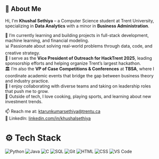 ## 👋 About Me

Hi, I'm **Khushal Sethiya** – a Computer Science student at Trent University, specializing in **Data Analytics** with a minor in **Business Administration**.

🚀 I’m currently learning and building projects in full-stack development, machine learning, and financial modeling.  
📊 Passionate about solving real-world problems through data, code, and creative strategy.  
🧠 I serve as the **Vice President of Outreach for HackTrent 2025**, leading sponsorship efforts and helping organize Trent’s largest hackathon.  
🏛️ I’m also the **VP of Case Competitions & Conferences** at **TBSA**, where I coordinate academic events that bridge the gap between business theory and industry practice.  
🤝 I enjoy collaborating with diverse teams and taking on leadership roles that push me to grow.  
🍜 Outside of tech, I love cooking, playing sports, and learning about new investment trends.

📫 Reach me at: [ktarunkumarsethiya@trentu.ca](mailto:ktarunkumarsethiya@trentu.ca)  
🔗 LinkedIn: [linkedin.com/in/khushalsethiya](https://linkedin.com/in/khushalsethiya)

# ⚙️ Tech Stack

![Python](https://img.shields.io/badge/-Python-3776AB?style=flat-square&logo=python&logoColor=white)
![Java](https://img.shields.io/badge/-Java-007396?style=flat-square&logo=java&logoColor=white)
![C](https://img.shields.io/badge/-C-00599C?style=flat-square&logo=c&logoColor=white)
![SQL](https://img.shields.io/badge/-SQL-4479A1?style=flat-square&logo=mysql&logoColor=white)
![Git](https://img.shields.io/badge/-Git-F05032?style=flat-square&logo=git&logoColor=white)
![HTML](https://img.shields.io/badge/-HTML5-E34F26?style=flat-square&logo=html5&logoColor=white)
![CSS](https://img.shields.io/badge/-CSS3-1572B6?style=flat-square&logo=css3)
![VS Code](https://img.shields.io/badge/-VS%20Code-007ACC?style=flat-square&logo=visual-studio-code)
